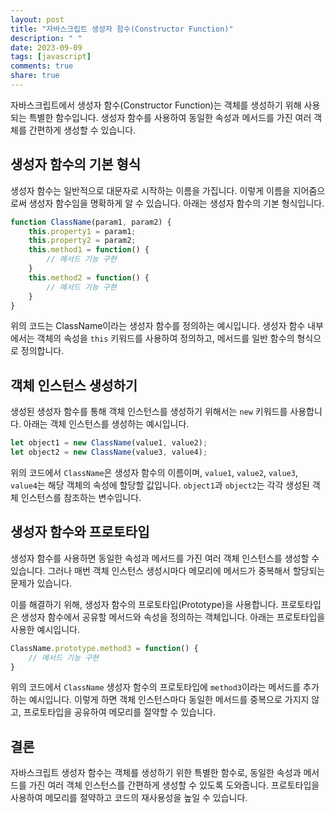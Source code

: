 ```yaml
---
layout: post
title: "자바스크립트 생성자 함수(Constructor Function)"
description: " "
date: 2023-09-09
tags: [javascript]
comments: true
share: true
---
```


자바스크립트에서 생성자 함수(Constructor Function)는 객체를 생성하기 위해 사용되는 특별한 함수입니다. 생성자 함수를 사용하여 동일한 속성과 메서드를 가진 여러 객체를 간편하게 생성할 수 있습니다.

## 생성자 함수의 기본 형식

생성자 함수는 일반적으로 대문자로 시작하는 이름을 가집니다. 이렇게 이름을 지어줌으로써 생성자 함수임을 명확하게 알 수 있습니다. 아래는 생성자 함수의 기본 형식입니다.

```javascript
function ClassName(param1, param2) {
    this.property1 = param1;
    this.property2 = param2;
    this.method1 = function() {
        // 메서드 기능 구현
    }
    this.method2 = function() {
        // 메서드 기능 구현
    }
}
```

위의 코드는 ClassName이라는 생성자 함수를 정의하는 예시입니다. 생성자 함수 내부에서는 객체의 속성을 `this` 키워드를 사용하여 정의하고, 메서드를 일반 함수의 형식으로 정의합니다.

## 객체 인스턴스 생성하기

생성된 생성자 함수를 통해 객체 인스턴스를 생성하기 위해서는 `new` 키워드를 사용합니다. 아래는 객체 인스턴스를 생성하는 예시입니다.

```javascript
let object1 = new ClassName(value1, value2);
let object2 = new ClassName(value3, value4);
```

위의 코드에서 `ClassName`은 생성자 함수의 이름이며, `value1`, `value2`, `value3`, `value4`는 해당 객체의 속성에 할당할 값입니다. `object1`과 `object2`는 각각 생성된 객체 인스턴스를 참조하는 변수입니다.

## 생성자 함수와 프로토타입

생성자 함수를 사용하면 동일한 속성과 메서드를 가진 여러 객체 인스턴스를 생성할 수 있습니다. 그러나 매번 객체 인스턴스 생성시마다 메모리에 메서드가 중복해서 할당되는 문제가 있습니다.

이를 해결하기 위해, 생성자 함수의 프로토타입(Prototype)을 사용합니다. 프로토타입은 생성자 함수에서 공유할 메서드와 속성을 정의하는 객체입니다. 아래는 프로토타입을 사용한 예시입니다.

```javascript
ClassName.prototype.method3 = function() {
    // 메서드 기능 구현
}
```

위의 코드에서 `ClassName` 생성자 함수의 프로토타입에 `method3`이라는 메서드를 추가하는 예시입니다. 이렇게 하면 객체 인스턴스마다 동일한 메서드를 중복으로 가지지 않고, 프로토타입을 공유하여 메모리를 절약할 수 있습니다.

## 결론

자바스크립트 생성자 함수는 객체를 생성하기 위한 특별한 함수로, 동일한 속성과 메서드를 가진 여러 객체 인스턴스를 간편하게 생성할 수 있도록 도와줍니다. 프로토타입을 사용하여 메모리를 절약하고 코드의 재사용성을 높일 수 있습니다.